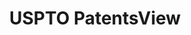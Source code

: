 ---
bigquery: https://console.cloud.google.com/bigquery?p=patents-public-data&d=patentsview&page=dataset
citation: Attribution should be given to PatentsView for use, distribution, or derivative
  works.
code: https://github.com/CSSIP-AIR/PatentsView-Code-Snippets/
contributors: USPTO
cost: None
description: 'PatentsView includes US patent data including raw data (summaries, applications,
  pregrant applications), disambugations of inventors and assignees, and inventor
  gender estimates.  Also foreign priority data, # of figures and sheets, and government
  interest statements.'
documentation: https://patentsview.org/query/builder-faqs
last_edit: 04/12/2022, 20:59:50
location: https://patentsview.org/
maintained_by: USPTO
record_creation_timestamp: 12/2/2020 17:20:46
schema_fields:
- _102_date
- latlong
- group_id
- disamb_inventor_id_20171226
- term_disclaimer
- name
- application_id
- mainclass_id
- level_one
- inventor_id
- sequence
- subcategory_id
- rawlocation_id
- ipc_version_indicator
- organization_id
- category
- disamb_inventor_id_20181127
- main_group
- county_fips
- num_figures
- disamb_assignee_id_20190312
- lawyer_id
- field_title
- f102_date
- section
- location_id
- length
- lname
- dependent
- withdrawn
- rawassignee_id
- reldocno
- field_id
- disamb_inventor_id_20200630
- name_first
- state_fips
- subgroup
- classification_status
- country
- patent_id
- disamb_assignee_id_20200929
- role
- id
- disamb_inventor_id_20201229
- num_claims
- disamb_inventor_id_20171003
- classification_level
- action_date
- series_code
- subclass_id
- ipc_class
- variety
- section_id
- citation_id
- num
- deceased
- county
- symbol_position
- disamb_assignee_id_20191008
- type
- abstract
- relkind
- disamb_assignee_id_20190820
- publication_number
- assignee_id
- doc_type
- country_transformed
- disamb_inventor_id_20170808
- text
- name_last
- disamb_inventor_id_20200331
- term_extension
- level_two
- disamb_inventor_id_20190820
- disamb_assignee_id_20200630
- rule_47
- number
- lapse_of_patent
- classification_data_source
- rel_id
- f371_date
- category_id
- classification_value
- state
- disamb_inventor_id_20190312
- latitude
- disamb_inventor_id_20200929
- disclaimer_date
- contract_award_number
- disamb_inventor_id_20170307
- disamb_inventor_id_20191008
- title
- latin_name
- exemplary
- term_grant
- applicant_type
- date
- male_flag
- organization
- kind
- _371_date
- filename
- male
- sector_title
- attribution_status
- longitude
- subsection_id
- rawinventor_id
- gi_statement
- designation
- num_sheets
- fname
- uuid
- disamb_assignee_id_20181127
- status
- subgroup_id
- doctype
- level_three
- group
- disamb_assignee_id_20200331
- city
- disamb_assignee_id_20191231
- disamb_inventor_id_20180528
- disamb_inventor_id_20191231
- subclass
shortname: patentsview
tags:
- disambiguation
- United States
- gender
terms_of_use: Creative Commons Attribution 4.0 International License.
timeframe: 1963-1999
title: USPTO PatentsView
uuid: cf1780b1-e265-4e49-8d1d-83b9cfe0fd9a
---